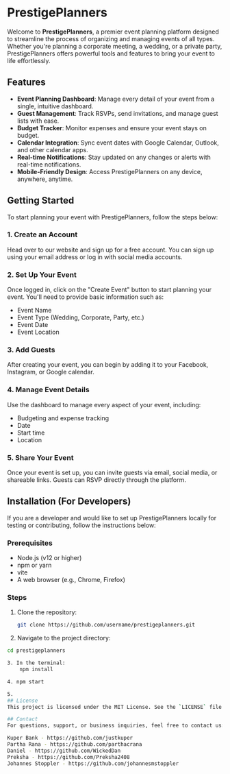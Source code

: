 # PrestigePlanners

Welcome to **PrestigePlanners**, a premier event planning platform designed to streamline the process of organizing and managing events of all types. Whether you're planning a corporate meeting, a wedding, or a private party, PrestigePlanners offers powerful tools and features to bring your event to life effortlessly.

## Features

- **Event Planning Dashboard**: Manage every detail of your event from a single, intuitive dashboard.
- **Guest Management**: Track RSVPs, send invitations, and manage guest lists with ease.
- **Budget Tracker**: Monitor expenses and ensure your event stays on budget.
- **Calendar Integration**: Sync event dates with Google Calendar, Outlook, and other calendar apps.
- **Real-time Notifications**: Stay updated on any changes or alerts with real-time notifications.
- **Mobile-Friendly Design**: Access PrestigePlanners on any device, anywhere, anytime.

## Getting Started

To start planning your event with PrestigePlanners, follow the steps below:

### 1. Create an Account
Head over to our website and sign up for a free account. You can sign up using your email address or log in with social media accounts.

### 2. Set Up Your Event
Once logged in, click on the "Create Event" button to start planning your event. You'll need to provide basic information such as:

- Event Name
- Event Type (Wedding, Corporate, Party, etc.)
- Event Date
- Event Location

### 3. Add Guests
After creating your event, you can begin by adding it to your Facebook, Instagram, or Google calendar.

### 4. Manage Event Details
Use the dashboard to manage every aspect of your event, including:

- Budgeting and expense tracking
- Date
- Start time
- Location

### 5. Share Your Event
Once your event is set up, you can invite guests via email, social media, or shareable links. Guests can RSVP directly through the platform.

## Installation (For Developers)

If you are a developer and would like to set up PrestigePlanners locally for testing or contributing, follow the instructions below:

### Prerequisites

- Node.js (v12 or higher)
- npm or yarn
- vite
- A web browser (e.g., Chrome, Firefox)

### Steps

1. Clone the repository:
   ```bash
   git clone https://github.com/username/prestigeplanners.git

2. Navigate to the project directory:
```bash
cd prestigeplanners

3. In the terminal:
    npm install

4. npm start

5.
## License
This project is licensed under the MIT License. See the `LICENSE` file for more details.

## Contact
For questions, support, or business inquiries, feel free to contact us:

Kuper Bank - https://github.com/justkuper
Partha Rana - https://github.com/parthacrana
Daniel - https://github.com/WickedDan
Preksha - https://github.com/Preksha2408
Johannes Stoppler - https://github.com/johannesmstoppler


